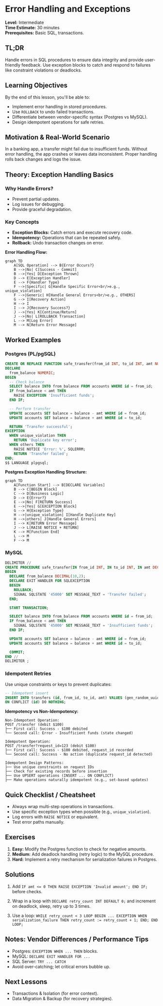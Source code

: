 # Error Handling and Exceptions

**Level:** Intermediate  
**Time Estimate:** 30 minutes  
**Prerequisites:** Basic SQL, transactions.

## TL;DR
Handle errors in SQL procedures to ensure data integrity and provide user-friendly feedback. Use exception blocks to catch and respond to failures like constraint violations or deadlocks.

## Learning Objectives
By the end of this lesson, you'll be able to:
- Implement error handling in stored procedures.
- Use `ROLLBACK` to undo failed transactions.
- Differentiate between vendor-specific syntax (Postgres vs MySQL).
- Design idempotent operations for safe retries.

## Motivation & Real-World Scenario
In a banking app, a transfer might fail due to insufficient funds. Without error handling, the app crashes or leaves data inconsistent. Proper handling rolls back changes and logs the issue.

## Theory: Exception Handling Basics

### Why Handle Errors?
- Prevent partial updates.
- Log issues for debugging.
- Provide graceful degradation.

### Key Concepts
- **Exception Blocks:** Catch errors and execute recovery code.
- **Idempotency:** Operations that can be repeated safely.
- **Rollback:** Undo transaction changes on error.

**Error Handling Flow:**
```mermaid
graph TD
    A[SQL Operation] --> B{Error Occurs?}
    B -->|No| C[Success - Commit]
    B -->|Yes| D[Exception Thrown]
    D --> E[Exception Handler]
    E --> F{Handler Type}
    F -->|Specific| G[Handle Specific Error<br/>e.g., unique_violation]
    F -->|Generic| H[Handle General Errors<br/>e.g., OTHERS]
    G --> I[Recovery Action]
    H --> I
    I --> J{Recovery Success?}
    J -->|Yes| K[Continue/Return]
    J -->|No| L[ROLLBACK Transaction]
    L --> M[Log Error]
    M --> N[Return Error Message]
```

## Worked Examples

### Postgres (PL/pgSQL)
```sql
CREATE OR REPLACE FUNCTION safe_transfer(from_id INT, to_id INT, amt NUMERIC) RETURNS TEXT AS $$
DECLARE
  from_balance NUMERIC;
BEGIN
  -- Check balance
  SELECT balance INTO from_balance FROM accounts WHERE id = from_id;
  IF from_balance < amt THEN
    RAISE EXCEPTION 'Insufficient funds';
  END IF;

  -- Perform transfer
  UPDATE accounts SET balance = balance - amt WHERE id = from_id;
  UPDATE accounts SET balance = balance + amt WHERE id = to_id;

  RETURN 'Transfer successful';
EXCEPTION
  WHEN unique_violation THEN
    RETURN 'Duplicate key error';
  WHEN others THEN
    RAISE NOTICE 'Error: %', SQLERRM;
    RETURN 'Transfer failed';
END;
$$ LANGUAGE plpgsql;
```

**Postgres Exception Handling Structure:**
```mermaid
graph TD
    A[Function Start] --> B[DECLARE Variables]
    B --> C[BEGIN Block]
    C --> D[Business Logic]
    D --> E{Error?}
    E -->|No| F[RETURN Success]
    E -->|Yes| G[EXCEPTION Block]
    G --> H{Exception Type}
    H -->|unique_violation| I[Handle Duplicate Key]
    H -->|others| J[Handle General Errors]
    I --> K[RETURN Error Message]
    J --> L[RAISE NOTICE + RETURN]
    K --> M[Function End]
    L --> M
    F --> M
```

### MySQL
```sql
DELIMITER //
CREATE PROCEDURE safe_transfer(IN from_id INT, IN to_id INT, IN amt DECIMAL(10,2))
BEGIN
  DECLARE from_balance DECIMAL(10,2);
  DECLARE EXIT HANDLER FOR SQLEXCEPTION
  BEGIN
    ROLLBACK;
    SIGNAL SQLSTATE '45000' SET MESSAGE_TEXT = 'Transfer failed';
  END;

  START TRANSACTION;

  SELECT balance INTO from_balance FROM accounts WHERE id = from_id;
  IF from_balance < amt THEN
    SIGNAL SQLSTATE '45000' SET MESSAGE_TEXT = 'Insufficient funds';
  END IF;

  UPDATE accounts SET balance = balance - amt WHERE id = from_id;
  UPDATE accounts SET balance = balance + amt WHERE id = to_id;

  COMMIT;
END //
DELIMITER ;
```

### Idempotent Retries
Use unique constraints or keys to prevent duplicates:
```sql
-- Idempotent insert
INSERT INTO transfers (id, from_id, to_id, amt) VALUES (gen_random_uuid(), 1, 2, 100)
ON CONFLICT (id) DO NOTHING;
```

**Idempotency vs Non-Idempotency:**
```
Non-Idempotent Operation:
POST /transfer (debit $100)
├── First call: Success - $100 debited
└── Second call: Error - Insufficient funds (state changed)

Idempotent Operation:
POST /transfer?request_id=123 (debit $100)
├── First call: Success - $100 debited, request_id recorded
└── Second call: Success - No action (duplicate request_id detected)

Idempotent Design Patterns:
├── Use unique constraints on request IDs
├── Check for existing records before insertion
├── Use UPSERT operations (INSERT ... ON CONFLICT)
├── Make operations naturally idempotent (e.g., set-based updates)
```

## Quick Checklist / Cheatsheet
- Always wrap multi-step operations in transactions.
- Use specific exception types when possible (e.g., `unique_violation`).
- Log errors with `RAISE NOTICE` or equivalent.
- Test error paths manually.

## Exercises

1. **Easy:** Modify the Postgres function to check for negative amounts.
2. **Medium:** Add deadlock handling (retry logic) to the MySQL procedure.
3. **Hard:** Implement a retry mechanism for serialization failures in Postgres.

## Solutions

1. Add `IF amt <= 0 THEN RAISE EXCEPTION 'Invalid amount'; END IF;` before checks.

2. Wrap in a loop with `DECLARE retry_count INT DEFAULT 0;` and increment on deadlock, sleep, retry up to 3 times.

3. Use a loop: `WHILE retry_count < 3 LOOP BEGIN ... EXCEPTION WHEN serialization_failure THEN retry_count := retry_count + 1; END; END LOOP;`

## Notes: Vendor Differences / Performance Tips
- Postgres: `EXCEPTION WHEN ... THEN` blocks.
- MySQL: `DECLARE EXIT HANDLER FOR ...`
- SQL Server: `TRY ... CATCH`
- Avoid over-catching; let critical errors bubble up.

## Next Lessons
- Transactions & Isolation (for error context).
- Data Migration & Backup (for recovery strategies).

